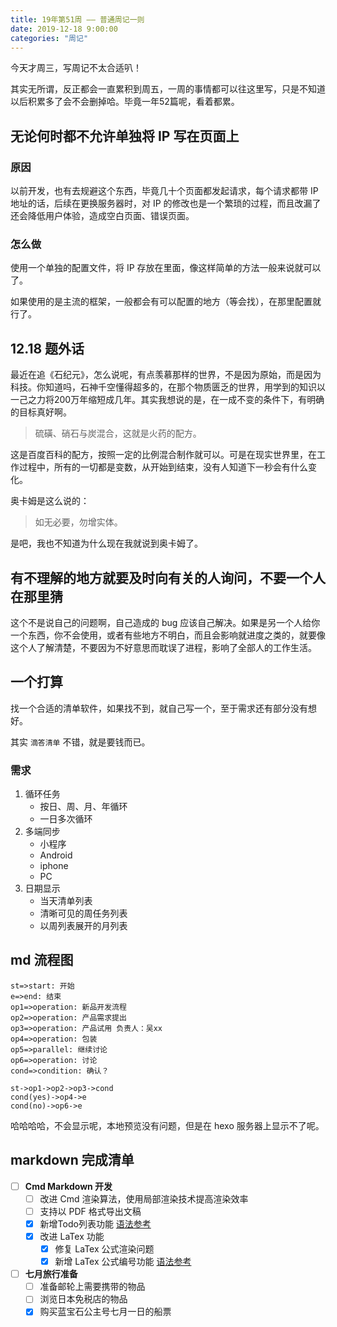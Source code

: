```yaml
---
title: 19年第51周 —— 普通周记一则
date: 2019-12-18 9:00:00
categories: "周记"
---
```


今天才周三，写周记不太合适叭！

其实无所谓，反正都会一直累积到周五，一周的事情都可以往这里写，只是不知道以后积累多了会不会删掉哈。毕竟一年52篇呢，看着都累。

<!-- more -->

## 无论何时都不允许单独将 IP 写在页面上

### 原因

以前开发，也有去规避这个东西，毕竟几十个页面都发起请求，每个请求都带 IP 地址的话，后续在更换服务器时，对 IP 的修改也是一个繁琐的过程，而且改漏了还会降低用户体验，造成空白页面、错误页面。

### 怎么做

使用一个单独的配置文件，将 IP 存放在里面，像这样简单的方法一般来说就可以了。

如果使用的是主流的框架，一般都会有可以配置的地方（等会找），在那里配置就行了。

## 12.18 题外话

最近在追《石纪元》，怎么说呢，有点羡慕那样的世界，不是因为原始，而是因为科技。你知道吗，石神千空懂得超多的，在那个物质匮乏的世界，用学到的知识以一己之力将200万年缩短成几年。其实我想说的是，在一成不变的条件下，有明确的目标真好啊。

> 硫磺、硝石与炭混合，这就是火药的配方。

这是百度百科的配方，按照一定的比例混合制作就可以。可是在现实世界里，在工作过程中，所有的一切都是变数，从开始到结束，没有人知道下一秒会有什么变化。

奥卡姆是这么说的：

> 如无必要，勿增实体。

是吧，我也不知道为什么现在我就说到奥卡姆了。

## 有不理解的地方就要及时向有关的人询问，不要一个人在那里猜

这个不是说自己的问题啊，自己造成的 bug 应该自己解决。如果是另一个人给你一个东西，你不会使用，或者有些地方不明白，而且会影响就进度之类的，就要像这个人了解清楚，不要因为不好意思而耽误了进程，影响了全部人的工作生活。

## 一个打算

找一个合适的清单软件，如果找不到，就自己写一个，至于需求还有部分没有想好。

其实 `滴答清单` 不错，就是要钱而已。

### 需求

1. 循环任务
    * 按日、周、月、年循环
    * 一日多次循环
2. 多端同步
    * 小程序
    * Android
    * iphone
    * PC
3. 日期显示
    * 当天清单列表
    * 清晰可见的周任务列表
    * 以周列表展开的月列表

## md 流程图

```flow
st=>start: 开始
e=>end: 结束
op1=>operation: 新品开发流程
op2=>operation: 产品需求提出
op3=>operation: 产品试用 负责人：吴xx
op4=>operation: 包装
op5=>parallel: 继续讨论
op6=>operation: 讨论
cond=>condition: 确认？

st->op1->op2->op3->cond
cond(yes)->op4->e
cond(no)->op6->e
```

哈哈哈哈，不会显示呢，本地预览没有问题，但是在 hexo 服务器上显示不了呢。

## markdown 完成清单

* [ ] **Cmd Markdown 开发**
  * [ ] 改进 Cmd 渲染算法，使用局部渲染技术提高渲染效率
  * [ ] 支持以 PDF 格式导出文稿
  * [x] 新增Todo列表功能 [语法参考](https://github.com/blog/1375-task-lists-in-gfm-issues-pulls-comments)
  * [x] 改进 LaTex 功能
    * [x] 修复 LaTex 公式渲染问题
    * [x] 新增 LaTex 公式编号功能 [语法参考](http://docs.mathjax.org/en/latest/tex.html#tex-eq-numbers)
* [ ] **七月旅行准备**
  * [ ] 准备邮轮上需要携带的物品
  * [ ] 浏览日本免税店的物品
  * [x] 购买蓝宝石公主号七月一日的船票
